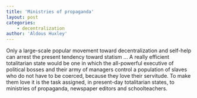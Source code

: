 ```yaml
---
title: 'Ministries of propaganda'
layout: post
categories:
    - decentralization
author: 'Aldous Huxley'
---
```


Only a large-scale popular movement toward decentralization and self-help can arrest the present tendency toward statism … A really efficient totalitarian state would be one in which the all-powerful executive of political bosses and their army of managers control a population of slaves who do not have to be coerced, because they love their servitude. To make them love it is the task assigned, in present-day totalitarian states, to ministries of propaganda, newspaper editors and schoolteachers.
